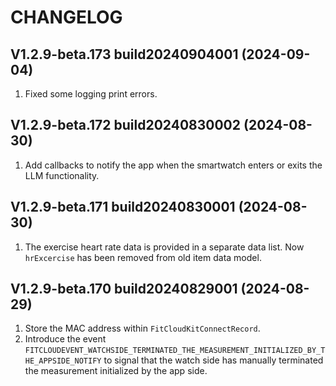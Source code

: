 # CHANGELOG

## V1.2.9-beta.173 build20240904001 (2024-09-04)

1.  Fixed some logging print errors.

## V1.2.9-beta.172 build20240830002 (2024-08-30)

1.  Add callbacks to notify the app when the smartwatch enters or exits the LLM functionality.

## V1.2.9-beta.171 build20240830001 (2024-08-30)

1.  The exercise heart rate data is provided in a separate data list. Now `hrExcercise` has been removed from old item data model.


## V1.2.9-beta.170 build20240829001 (2024-08-29)

1. Store the MAC address within `FitCloudKitConnectRecord`.
2. Introduce the event `FITCLOUDEVENT_WATCHSIDE_TERMINATED_THE_MEASUREMENT_INITIALIZED_BY_THE_APPSIDE_NOTIFY` to signal that the watch side has manually terminated the measurement initialized by the app side.

